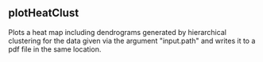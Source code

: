 ## plotHeatClust
Plots a heat map including dendrograms generated by hierarchical clustering for the data given via the argument "input.path" and writes it to a pdf file in the same location.
